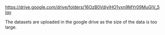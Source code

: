 https://drive.google.com/drive/folders/16OzB0VdiylHO1yxn9MYr09MuGIV_5Iqy

The datasets are uploaded in the google drive as the size of the data is too large.
